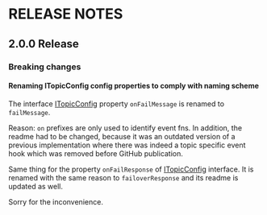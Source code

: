 # RELEASE NOTES
## 2.0.0 Release
### Breaking changes
#### Renaming ITopicConfig config properties to comply with naming scheme
The interface [ITopicConfig][topicConfig] property <code>onFailMessage</code> is renamed to <code>failMessage</code>. 

Reason: <code>on</code> prefixes are only used to identify event fns. In addition, the readme had to be changed,
because it was an outdated version of a previous implementation where there was indeed a topic specific event hook which
was removed before GitHub publication.

Same thing for the property <code>onFailResponse</code> of [ITopicConfig][topicConfig] interface.
It is renamed with the same reason to <code>failoverResponse</code> and
its readme is updated as well.

Sorry for the inconvenience.

[topicConfig]: projects/resilient-http-client/src/lib/model/type/resilience.rx-operator.type.ts
